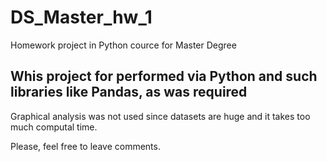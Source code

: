 # DS_Master_hw_1
Homework project in Python cource for Master Degree 

## Whis project for performed via Python and such libraries like Pandas, as was required

Graphical analysis was not used since datasets are huge and it takes too much computal time.

Please, feel free to leave comments.
